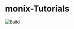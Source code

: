 # monix-Tutorials

[![Build](https://github.com/monix/monix-tutorials/workflows/build/badge.svg?branch=master)](https://github.com/monix/monix-tutorials/actions?query=branch%3Amaster+workflow%3Abuild)

